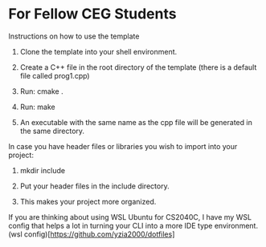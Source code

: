 For Fellow CEG Students
========================================

Instructions on how to use the template


1. Clone the template into your shell environment.

2. Create a C++ file in the root directory of the template (there is a default file called prog1.cpp)

3. Run: cmake .

4. Run: make

5. An executable with the same name as the cpp file will be generated in the same directory.

In case you have header files or libraries you wish to import into your project:

1. mkdir include

2. Put your header files in the include directory.

3. This makes your project more organized.



If you are thinking about using WSL Ubuntu for CS2040C, I have my WSL config that helps a lot in turning your CLI into a more IDE type 
environment. (wsl config)[https://github.com/yzia2000/dotfiles]
